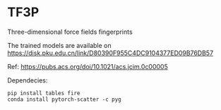 # TF3P

Three-dimensional force fields fingerprints

The trained models are available on https://disk.pku.edu.cn/link/D80390F955C4DC9104377ED09B76DB57

Ref: https://pubs.acs.org/doi/10.1021/acs.jcim.0c00005


Dependecies: 
```
pip install tables fire
conda install pytorch-scatter -c pyg
```
